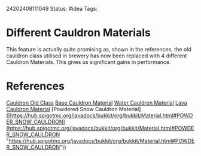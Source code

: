 24202408111049
Status: #idea
Tags: 

# Different Cauldron Materials
This feature is actually quite promising as, shown in the references, the old cauldron class utilised in brewery has now been replaced with 4 different Cauldron Materials. This gives us significant gains in performance. 

# References
[Cauldron Old Class](https://hub.spigotmc.org/javadocs/bukkit/org/bukkit/material/Cauldron.html)
[Base Cauldron Material](https://hub.spigotmc.org/javadocs/bukkit/org/bukkit/Material.html#CAULDRON)
[Water Cauldron Material](https://hub.spigotmc.org/javadocs/bukkit/org/bukkit/Material.html#WATER_CAULDRON)
[Lava Cauldron Material](https://hub.spigotmc.org/javadocs/bukkit/org/bukkit/Material.html#LAVA_CAULDRON)
[Powdered Snow Cauldron Material]([https://hub.spigotmc.org/javadocs/bukkit/org/bukkit/Material.html#POWDER_SNOW_CAULDRON](https://hub.spigotmc.org/javadocs/bukkit/org/bukkit/Material.html#POWDER_SNOW_CAULDRON "https://hub.spigotmc.org/javadocs/bukkit/org/bukkit/Material.html#POWDER_SNOW_CAULDRON"))
